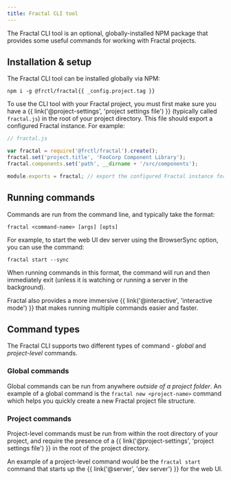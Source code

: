 ```yaml
---
title: Fractal CLI tool
---
```


The Fractal CLI tool is an optional, globally-installed NPM package that provides some useful commands for working with Fractal projects.

## Installation & setup

The Fractal CLI tool can be installed globally via NPM:

```plain
npm i -g @frctl/fractal{{ _config.project.tag }}
```

To use the CLI tool with your Fractal project, you must first make sure you have a  {{ link('@project-settings', 'project settings file') }} (typically called `fractal.js`) in the root of your project directory. This file should export a configured Fractal instance. For example:

```javascript
// fractal.js

var fractal = require('@frctl/fractal').create();
fractal.set('project.title', 'FooCorp Component Library');
fractal.components.set('path', __dirname + '/src/components');

module.exports = fractal; // export the configured Fractal instance for use by the CLI tool.
```

## Running commands

Commands are run from the command line, and typically take the format:

```plain
fractal <command-name> [args] [opts]
```

For example, to start the web UI dev server using the BrowserSync option, you can use the command:

```plain
fractal start --sync
```

When running commands in this format, the command will run and then immediately exit (unless it is watching or running a server in the background).

<div class="Note Note--standout">
    <p>Fractal also provides a more immersive {{ link('@interactive', 'interactive mode') }} that makes running multiple commands easier and faster.</p>
</div>

## Command types

The Fractal CLI supports two different types of command - _global_ and _project-level_ commands.

### Global commands

Global commands can be run from anywhere *outside of a project folder*. An example of a global command is the `fractal new <project-name>` command which helps you quickly create a new Fractal project file structure.

### Project commands

Project-level commands must be run from within the root directory of your project, and require the presence of a {{ link('@project-settings', 'project settings file') }} in the root of the project directory.

An example of a project-level command would be the `fractal start` command that starts up the {{ link('@server', 'dev server') }} for the web UI.





<!--

* Need to restart CLI on changes to project config file.

-->
